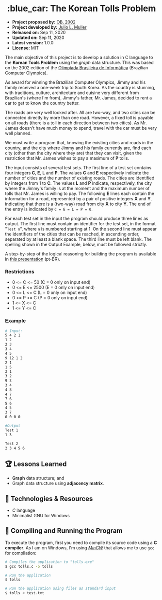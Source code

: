 <h1 align="center">
  :blue_car: The Korean Tolls Problem
</h1>

- **Project proposed by:** [OB, 2002](https://www.urionlinejudge.com.br/judge/pt/problems/view/2230#:~:text=Como%20pr%C3%AAmio%20pela%20primeira%20coloca%C3%A7%C3%A3o,pai%20de%20Juquinha%2C%20o%20Sr)
- **Project developed by:** [Julio L. Muller](https://github.com/juliolmuller)
- **Released on:** Sep 11, 2020
- **Updated on:** Sep 11, 2020
- **Latest version:** 1.0.0
- **License:** MIT

The main objective of this project is to develop a solution in C language to the **Korean Tools Problem** using the *graph* data structure. This was based on the 2002 edition of the [Olimpíada Brasileira de Informática](https://www.urionlinejudge.com.br/judge/pt/problems/view/2230#:~:text=Como%20pr%C3%AAmio%20pela%20primeira%20coloca%C3%A7%C3%A3o,pai%20de%20Juquinha%2C%20o%20Sr.) (Brazilian Computer Olympics).

As award for winning the Brazilian Computer Olympics, Jimmy and his family received a one-week trip to South Korea. As the country is stunning, with traditions, culture, architecture and cuisine very different from Brazilian's (where I'm from), Jimmy's father, Mr. James, decided to rent a car to get to know the country better.

The roads are very well looked after. All are two-way, and two cities can be connected directly by more than one road. However, a fixed toll is payable on all roads (there is a toll in each direction between two cities). As Mr. James doesn't have much money to spend, travel with the car must be very well planned.

We must write a program that, knowing the existing cities and roads in the country, and the city where Jimmy and his family currently are, find each city (other than the city where they are) that they can visit, given the restriction that Mr. James wishes to pay a maximum of **P** tolls.

The input consists of several test sets. The first line of a test set contains four integers **C**, **E**, **L** and **P**. The values **C** and **E** respectively indicate the number of cities and the number of existing roads. The cities are identified by integers from 1 to **C**. The values **L** and **P** indicate, respectively, the city where the Jimmy's family is at the moment and the maximum number of tolls that Mr. James is willing to pay. The following **E** lines each contain the information for a road, represented by a pair of positive integers **X** and **Y**, indicating that there is a (two-way) road from city **X** to city **Y**. The end of the entry is indicated by `C = E = L = P = 0`.

For each test set in the input the program should produce three lines as output. The first line must contain an identifier for the test set, in the format "`Test n`", where `n` is numbered starting at 1. On the second line must appear the identifiers of the cities that can be reached, in ascending order, separated by at least a blank space. The third line must be left blank. The spelling shown in the Output Example, below, must be followed strictly.

A step-by-step of the logical reasoning for building the program is available in [this presentation](./presentation.ppsx) (pt-BR).

### Restrictions

* 0 <= C <= 50 (C = 0 only on input end)
* 0 <= E <= 2500 (E = 0 only on input end)
* 0 <= L <= C (L = 0 only on input end)
* 0 <= P <= C (P = 0 only on input end)
* 1 <= X <= C
* 1 <= Y <= C

### Example

```bash
# Input:
5 4 2 1
1 2
2 3
3 4
4 5
9 12 1 2
2 1
1 5
2 1
3 2
9 3
3 4
4 8
4 7
7 6
5 6
4 5
3 7
0 0 0 0

#Output
Test 1
1 3

Test 2
2 3 4 5 6
```

## :trophy: Lessons Learned

- **Graph** data structure; and
- Graph data structure using **adjacency matrix**.

## :hammer: Technologies & Resources

- *C* language
- Minimalist GNU for Windows

## :bell: Compiling and Running the Program

To execute the program, first you need to compile its source code using a **C compiler**. As I am on Windows, I'm using *[MinGW](http://www.mingw.org/)* that allows me to use `gcc` for compilation:

```bash
# Compiles the application to "tolls.exe"
$ gcc tolls.c -o tolls

# Run the application
$ tolls

# Run the application using files as standard input
$ tolls < test.txt
```
